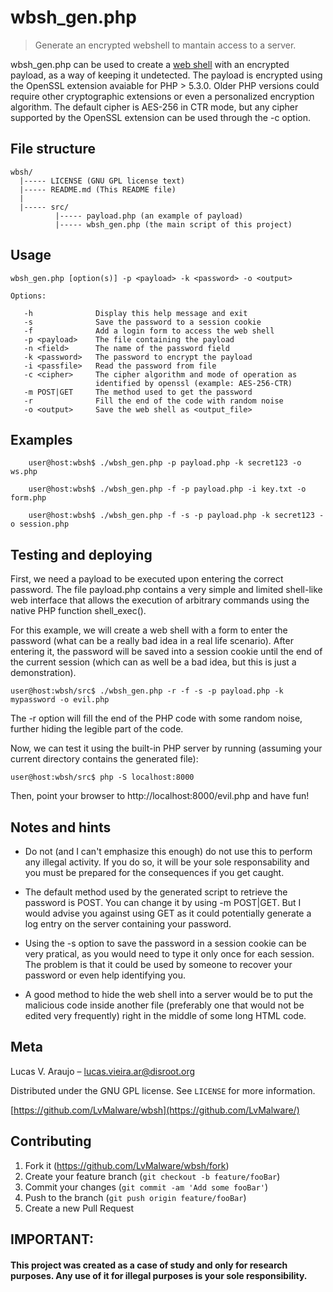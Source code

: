 # wbsh_gen.php
> Generate an encrypted webshell to mantain access to a server.


wbsh_gen.php can be used to create a
<a href="https://en.wikipedia.org/wiki/Web_shell">web shell</a> with an encrypted payload, as a way of keeping it undetected.
The payload is encrypted using the OpenSSL extension avaiable for PHP > 5.3.0. Older PHP versions could require other cryptographic extensions or even a personalized encryption algorithm.
The default cipher is AES-256 in CTR mode, but any cipher supported by the OpenSSL extension can be used through the -c option.

## File structure
	
	wbsh/
	  |----- LICENSE (GNU GPL license text)
	  |----- README.md (This README file)
	  |
	  |----- src/
		      |----- payload.php (an example of payload)
		      |----- wbsh_gen.php (the main script of this project)


## Usage

```
wbsh_gen.php [option(s)] -p <payload> -k <password> -o <output>

Options:

   -h              Display this help message and exit
   -s              Save the password to a session cookie
   -f              Add a login form to access the web shell
   -p <payload>    The file containing the payload
   -n <field>      The name of the password field
   -k <password>   The password to encrypt the payload
   -i <passfile>   Read the password from file
   -c <cipher>     The cipher algorithm and mode of operation as
                   identified by openssl (example: AES-256-CTR)
   -m POST|GET     The method used to get the password
   -r              Fill the end of the code with random noise
   -o <output>     Save the web shell as <output_file>

```

## Examples


```
	user@host:wbsh$ ./wbsh_gen.php -p payload.php -k secret123 -o ws.php
```


```
	user@host:wbsh$ ./wbsh_gen.php -f -p payload.php -i key.txt -o form.php
```


```
	user@host:wbsh$ ./wbsh_gen.php -f -s -p payload.php -k secret123 -o session.php
```

## Testing and deploying

First, we need a payload to be executed upon entering the correct password. The file payload.php contains a very simple and limited shell-like web interface that allows the execution of arbitrary commands using the native PHP function shell_exec().

For this example, we will create a web shell with a form to enter the password (what can be a really bad idea in a real life scenario). After entering it, the password will be saved into a session cookie until the end of the current session (which can as well be a bad idea, but this is just a demonstration).

```
user@host:wbsh/src$ ./wbsh_gen.php -r -f -s -p payload.php -k mypassword -o evil.php
```

The -r option will fill the end of the PHP code with some random noise, further hiding the legible part of the code.

Now, we can test it using the built-in PHP server by running (assuming your current directory contains the generated file):

```
user@host:wbsh/src$ php -S localhost:8000
```

Then, point your browser to http://localhost:8000/evil.php and have fun!

## Notes and hints

- Do not (and I can't emphasize this enough) do not use this to perform any illegal activity. If you do so, it will be your sole responsability and you must be prepared for the consequences if you get caught.

- The default method used by the generated script to retrieve the password is POST. You can change it by using -m POST|GET. But I would advise you against using GET as it could potentially generate a log entry on the server containing your password.

- Using the -s option to save the password in a session cookie can be very pratical, as you would need to type it only once for each session. The problem is that it could be used by someone to recover your password or even help identifying you.

- A good method to hide the web shell into a server would be to put the malicious code inside another file (preferably one that would not be edited very frequently) right in the middle of some long HTML code.

## Meta

Lucas V. Araujo – lucas.vieira.ar@disroot.org

Distributed under the GNU GPL license. See ``LICENSE`` for more information.

[https://github.com/LvMalware/wbsh](https://github.com/LvMalware/)

## Contributing

1. Fork it (<https://github.com/LvMalware/wbsh/fork>)
2. Create your feature branch (`git checkout -b feature/fooBar`)
3. Commit your changes (`git commit -am 'Add some fooBar'`)
4. Push to the branch (`git push origin feature/fooBar`)
5. Create a new Pull Request

## IMPORTANT:
#### This project was created as a case of study and only for research purposes. Any use of it for illegal purposes is your sole responsibility.